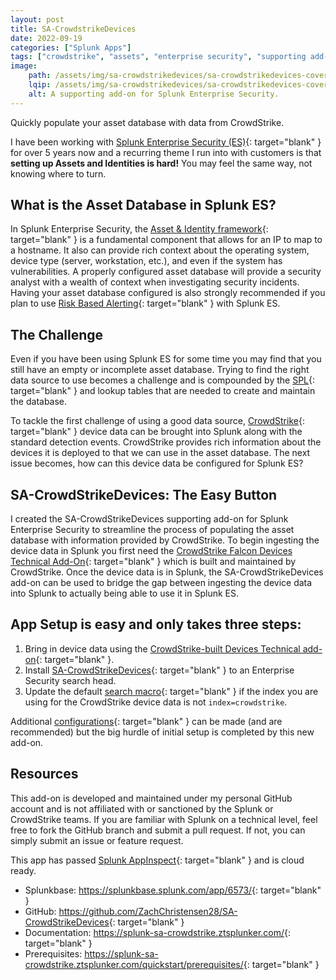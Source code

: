 ```yaml
---
layout: post
title: SA-CrowdstrikeDevices
date: 2022-09-19
categories: ["Splunk Apps"]
tags: ["crowdstrike", "assets", "enterprise security", "supporting add-on"]
image:
    path: /assets/img/sa-crowdstrikedevices/sa-crowdstrikedevices-cover.png
    lqip: /assets/img/sa-crowdstrikedevices/sa-crowdstrikedevices-cover.png
    alt: A supporting add-on for Splunk Enterprise Security.
---
```

Quickly populate your asset database with data from CrowdStrike.

I have been working with [Splunk Enterprise Security (ES)](https://www.splunk.com/en_us/products/enterprise-security.html){: target="blank" } for over 5 years now and a recurring theme I run into with customers is that **setting up Assets and Identities is hard!** You may feel the same way, not knowing where to turn.

## What is the Asset Database in Splunk ES?

In Splunk Enterprise Security, the [Asset & Identity framework](https://docs.splunk.com/Documentation/ES/latest/Admin/Addassetandidentitydata){: target="blank" } is a fundamental component that allows for an IP to map to a hostname. It also can provide rich context about the operating system, device type (server, workstation, etc.), and even if the system has vulnerabilities. A properly configured asset database will provide a security analyst with a wealth of context when investigating security incidents. Having your asset database configured is also strongly recommended if you plan to use [Risk Based Alerting](https://lantern.splunk.com/Security/Product_Tips/Enterprise_Security/Implementing_risk-based_alerting){: target="blank" } with Splunk ES.

## The Challenge

Even if you have been using Splunk ES for some time you may find that you still have an empty or incomplete asset database. Trying to find the right data source to use becomes a challenge and is compounded by the [SPL](https://docs.splunk.com/Splexicon:SPL){: target="blank" } and lookup tables that are needed to create and maintain the database.

To tackle the first challenge of using a good data source, [CrowdStrike](https://www.crowdstrike.com/){: target="blank" } device data can be brought into Splunk along with the standard detection events. CrowdStrike provides rich information about the devices it is deployed to that we can use in the asset database. The next issue becomes, how can this device data be configured for Splunk ES?

## SA-CrowdStrikeDevices: The Easy Button

I created the SA-CrowdStrikeDevices supporting add-on for Splunk Enterprise Security to streamline the process of populating the asset database with information provided by CrowdStrike. To begin ingesting the device data in Splunk you first need the [CrowdStrike Falcon Devices Technical Add-On](https://splunkbase.splunk.com/app/5570/){: target="blank" } which is built and maintained by CrowdStrike. Once the device data is in Splunk, the SA-CrowdStrikeDevices add-on can be used to bridge the gap between ingesting the device data into Splunk to actually being able to use it in Splunk ES.

## App Setup is easy and only takes three steps:

1. Bring in device data using the [CrowdStrike-built Devices Technical add-on](https://splunkbase.splunk.com/app/5570/){: target="blank" }.
2. Install [SA-CrowdStrikeDevices](https://splunkbase.splunk.com/app/6573/){: target="blank" } to an Enterprise Security search head.
3. Update the default [search macro](https://docs.splunk.com/Splexicon:Searchmacro){: target="blank" } if the index you are using for the CrowdStrike device data is not `index=crowdstrike`. 

Additional [configurations](https://splunk-sa-crowdstrike.ztsplunker.com/configure/){: target="blank" } can be made (and are recommended) but the big hurdle of initial setup is completed by this new add-on.

## Resources

This add-on is developed and maintained under my personal GitHub account and is not affiliated with or sanctioned by the Splunk or CrowdStrike teams. If you are familiar with Splunk on a technical level, feel free to fork the GitHub branch and submit a pull request. If not, you can simply submit an issue or feature request.

This app has passed [Splunk AppInspect](https://dev.splunk.com/enterprise/docs/developapps/testvalidate/appinspect/){: target="blank" } and is cloud ready.

- Splunkbase: <https://splunkbase.splunk.com/app/6573/>{: target="blank" }
- GitHub: <https://github.com/ZachChristensen28/SA-CrowdStrikeDevices>{: target="blank" }
- Documentation: <https://splunk-sa-crowdstrike.ztsplunker.com/>{: target="blank" }
- Prerequisites: <https://splunk-sa-crowdstrike.ztsplunker.com/quickstart/prerequisites/>{: target="blank" }